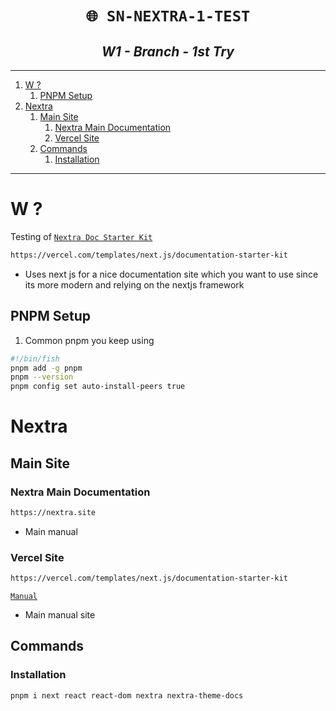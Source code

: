 <h1 align="center"><code> 🌐 SN-NEXTRA-1-TEST </code></h1>
<h2 align="center"><i> W1 - Branch - 1st Try  </i></h2>

----
1. [W ?](#w-)
   1. [PNPM Setup](#pnpm-setup)
2. [Nextra](#nextra)
   1. [Main Site](#main-site)
      1. [Nextra Main Documentation](#nextra-main-documentation)
      2. [Vercel Site](#vercel-site)
   2. [Commands](#commands)
      1. [Installation](#installation)

----

# W ? 

Testing of [`Nextra Doc Starter Kit`](https://vercel.com/templates/next.js/documentation-starter-kit)

```sh 
https://vercel.com/templates/next.js/documentation-starter-kit
```
- Uses next js for a nice documentation site which you want to use since its more modern and relying on the nextjs framework

## PNPM Setup

1. Common pnpm you keep using 

```sh 
#!/bin/fish 
pnpm add -g pnpm
pnpm --version 
pnpm config set auto-install-peers true 
```

# Nextra 

## Main Site 

### Nextra Main Documentation 

```ml
https://nextra.site
```
- Main manual 

### Vercel Site 

```sh 
https://vercel.com/templates/next.js/documentation-starter-kit
```
[`Manual`](https://vercel.com/templates/next.js/documentation-starter-kit) 
- Main manual site 

## Commands

### Installation 

```sh 
pnpm i next react react-dom nextra nextra-theme-docs
```








